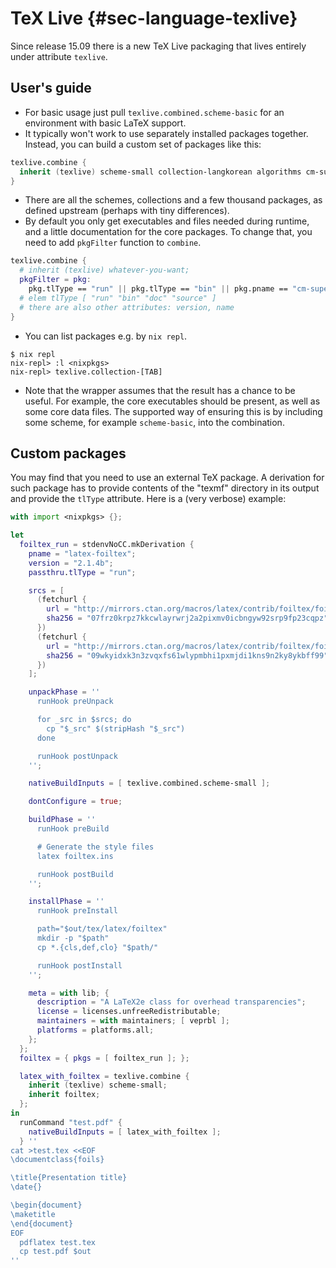 
# TeX Live {#sec-language-texlive}

Since release 15.09 there is a new TeX Live packaging that lives entirely under attribute `texlive`.

## User's guide

- For basic usage just pull `texlive.combined.scheme-basic` for an environment with basic LaTeX support.
- It typically won't work to use separately installed packages together. Instead, you can build a custom set of packages like this:

```nix
texlive.combine {
  inherit (texlive) scheme-small collection-langkorean algorithms cm-super;
}
```

- There are all the schemes, collections and a few thousand packages, as defined upstream (perhaps with tiny differences).
- By default you only get executables and files needed during runtime, and a little documentation for the core packages. To change that, you need to add `pkgFilter` function to `combine`.

```nix
texlive.combine {
  # inherit (texlive) whatever-you-want;
  pkgFilter = pkg:
    pkg.tlType == "run" || pkg.tlType == "bin" || pkg.pname == "cm-super";
  # elem tlType [ "run" "bin" "doc" "source" ]
  # there are also other attributes: version, name
}
```

- You can list packages e.g. by `nix repl`.

```ShellSession
$ nix repl
nix-repl> :l <nixpkgs>
nix-repl> texlive.collection-[TAB]
```

- Note that the wrapper assumes that the result has a chance to be useful. For example, the core executables should be present, as well as some core data files. The supported way of ensuring this is by including some scheme, for example `scheme-basic`, into the combination.

## Custom packages

You may find that you need to use an external TeX package. A derivation for such package has to provide contents of the "texmf" directory in its output and provide the `tlType` attribute. Here is a (very verbose) example:

```nix
with import <nixpkgs> {};

let
  foiltex_run = stdenvNoCC.mkDerivation {
    pname = "latex-foiltex";
    version = "2.1.4b";
    passthru.tlType = "run";

    srcs = [
      (fetchurl {
        url = "http://mirrors.ctan.org/macros/latex/contrib/foiltex/foiltex.dtx";
        sha256 = "07frz0krpz7kkcwlayrwrj2a2pixmv0icbngyw92srp9fp23cqpz";
      })
      (fetchurl {
        url = "http://mirrors.ctan.org/macros/latex/contrib/foiltex/foiltex.ins";
        sha256 = "09wkyidxk3n3zvqxfs61wlypmbhi1pxmjdi1kns9n2ky8ykbff99";
      })
    ];

    unpackPhase = ''
      runHook preUnpack

      for _src in $srcs; do
        cp "$_src" $(stripHash "$_src")
      done

      runHook postUnpack
    '';

    nativeBuildInputs = [ texlive.combined.scheme-small ];

    dontConfigure = true;

    buildPhase = ''
      runHook preBuild

      # Generate the style files
      latex foiltex.ins

      runHook postBuild
    '';

    installPhase = ''
      runHook preInstall

      path="$out/tex/latex/foiltex"
      mkdir -p "$path"
      cp *.{cls,def,clo} "$path/"

      runHook postInstall
    '';

    meta = with lib; {
      description = "A LaTeX2e class for overhead transparencies";
      license = licenses.unfreeRedistributable;
      maintainers = with maintainers; [ veprbl ];
      platforms = platforms.all;
    };
  };
  foiltex = { pkgs = [ foiltex_run ]; };

  latex_with_foiltex = texlive.combine {
    inherit (texlive) scheme-small;
    inherit foiltex;
  };
in
  runCommand "test.pdf" {
    nativeBuildInputs = [ latex_with_foiltex ];
  } ''
cat >test.tex <<EOF
\documentclass{foils}

\title{Presentation title}
\date{}

\begin{document}
\maketitle
\end{document}
EOF
  pdflatex test.tex
  cp test.pdf $out
''
```
